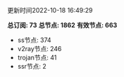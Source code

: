 更新时间2022-10-18 16:49:29

**总订阅: 73**
**总节点: 1862**
**有效节点: 663**
- ss节点: 374
- v2ray节点: 246
- trojan节点: 41
- ssr节点: 2
